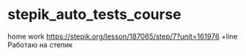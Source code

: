 # stepik_auto_tests_course
home work
https://stepik.org/lesson/187065/step/7?unit=161976
+line
Работаю на степик